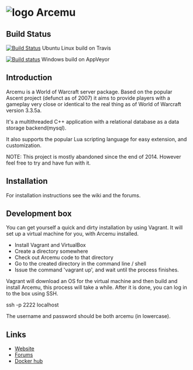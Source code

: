 # ![logo](http://arcemu.org/forums/public/style_images/1_arcemulogo.png) Arcemu

## Build Status

[![Build Status](https://travis-ci.com/arcemu/arcemu.svg?branch=master)](https://travis-ci.com/arcemu/arcemu) Ubuntu Linux build on Travis 

[![Build status](https://ci.appveyor.com/api/projects/status/avvvuy4vpn183ncm?svg=true)](https://ci.appveyor.com/project/dfighter1985/arcemu-vulhc) Windows build on AppVeyor

## Introduction

Arcemu is a World of Warcraft server package. Based on the popular Ascent project (defunct as of 2007) it aims to provide players with a gameplay very close or identical to the real thing as of World of Warcraft version 3.3.5a.

It's a multithreaded C++ application with a relational database as a data storage backend(mysql).

It also supports the popular Lua scripting language for easy extension, and customization.

NOTE: This project is mostly abandoned since the end of 2014. However feel free to try and have fun with it.

## Installation

For installation instructions see the wiki and the forums.

## Development box

You can get yourself a quick and dirty installation by using Vagrant. It will set up a virtual machine for you, with Arcemu installed.

* Install Vagrant and VirtualBox
* Create a directory somewhere
* Check out Arcemu code to that directory
* Go to the created directory in the command line / shell
* Issue the command 'vagrant up', and wait until the process finishes.

Vagrant will download an OS for the virtual machine and then build and install Arcemu, this process will take a while.
After it is done, you can log in to the box using SSH.

ssh -p 2222 localhost

The username and password should be both arcemu (in lowercase).

## Links

* [Website](http://arcemu.org/)
* [Forums](http://www.arcemu.org/forums/)
* [Docker hub](https://hub.docker.com/u/arcemu)
